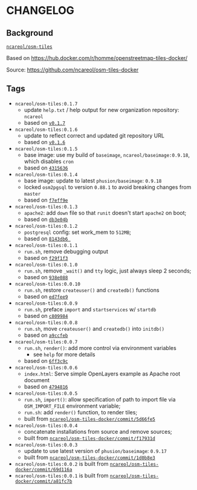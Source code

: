 # CHANGELOG

## Background

[`ncareol/osm-tiles`](https://hub.docker.com/r/ncareol/osm-tiles/)

Based on <https://hub.docker.com/r/homme/openstreetmap-tiles-docker/>

Source: <https://github.com/ncareol/osm-tiles-docker>

## Tags

- `ncareol/osm-tiles:0.1.7`
  - update `help.txt` / help output for new organization repository: `ncareol`
  - based on [`v0.1.7`](https://github.com/ncareol/osm-tiles-docker/releases/tag/v0.1.7)
- `ncareol/osm-tiles:0.1.6`
  - update to reflect correct and updated git repository URL
  - based on [`v0.1.6`](https://github.com/ncareol/osm-tiles-docker/releases/tag/v0.1.6)
- `ncareol/osm-tiles:0.1.5`
  - base image: use my build of `baseimage`, `ncareol/baseimage:0.9.18`, which disables `cron`
  - based on [`4315636`](https://github.com/ncareol/osm-tiles-docker/commit/4315636)
- `ncareol/osm-tiles:0.1.4`
  - base image: update to latest `phusion/baseimage`: `0.9.18`
  - locked `osm2pgsql` to version `0.88.1` to avoid breaking changes from `master`
  - based on [`f7eff9e`](https://github.com/ncareol/osm-tiles-docker/commit/f7eff9e)
- `ncareol/osm-tiles:0.1.3`
  - `apache2`: add `down` file so that `runit` doesn't start `apache2` on boot;
  - based on [`db3e04b`](https://github.com/ncareol/osm-tiles-docker/commit/db3e04b)
- `ncareol/osm-tiles:0.1.2`
  - `postgresql` config: set work_mem to `512MB`;
  - based on [`8143db6 `](https://github.com/ncareol/osm-tiles-docker/commit/8143db6)
- `ncareol/osm-tiles:0.1.1`
  - `run.sh`, remove debugging output
  - based on [`f29f1f3`](https://github.com/ncareol/osm-tiles-docker/commit/f29f1f3)
- `ncareol/osm-tiles:0.1.0`
  - `run.sh`, remove `_wait()` and `tty` logic, just always sleep 2 seconds;
  - based on [`938e088`](https://github.com/ncareol/osm-tiles-docker/commit/938e088)
- `ncareol/osm-tiles:0.0.10`
  - `run.sh`, restore `createuser()` and `createdb()` functions
  - based on [`ed7fee9`](https://github.com/ncareol/osm-tiles-docker/commit/ed7fee9)
- `ncareol/osm-tiles:0.0.9`
  - `run.sh`, preface `import` and `startservices` w/ `startdb`
  - based on [`c809984`](https://github.com/ncareol/osm-tiles-docker/commit/c809984)
- `ncareol/osm-tiles:0.0.8`
  - `run.sh`, move `createuser()` and `createdb()` into `initdb()`
  - based on [`a9ccfeb`](https://github.com/ncareol/osm-tiles-docker/commit/a9ccfeb)
- `ncareol/osm-tiles:0.0.7`
  - `run.sh`, `render()`: add more control via environment variables
    - see `help` for more details
  - based on [`6ff3c9c`](https://github.com/ncareol/osm-tiles-docker/commit/6ff3c9c)
- `ncareol/osm-tiles:0.0.6`
  - `index.html`: Serve simple OpenLayers example as Apache root document
  - based on [`4794816`](https://github.com/ncareol/osm-tiles-docker/commit/4794816)
- `ncareol/osm-tiles:0.0.5`
  - `run.sh`, `import()`: allow specification of path to import file via `OSM_IMPORT_FILE` environment variable;
  - `run.sh`: add `render()` function, to render tiles;
  - built from [`ncareol/osm-tiles-docker/commit/5d66fe5`](https://github.com/ncareol/osm-tiles-docker/commit/5d66fe5)
- `ncareol/osm-tiles:0.0.4`
  - concatenate installations from source and remove sources;
  - built from [`ncareol/osm-tiles-docker/commit/f17931d`](https://github.com/ncareol/osm-tiles-docker/commit/f17931d)
- `ncareol/osm-tiles:0.0.3`
  - update to use latest version of `phusion/baseimage`: `0.9.17`
  - built from [`ncareol/osm-tiles-docker/commit/1d0b8e3`](https://github.com/ncareol/osm-tiles-docker/commit/1d0b8e3)
- `ncareol/osm-tiles:0.0.2` is built from [`ncareol/osm-tiles-docker/commit/69d116a`](https://github.com/ncareol/osm-tiles-docker/commit/69d116a84d4567929b40965384541d4c53a99a2a)
- `ncareol/osm-tiles:0.0.1` is built from [`ncareol/osm-tiles-docker/commit/a81fc7b`](https://github.com/ncareol/osm-tiles-docker/commit/a81fc7b1b8d8e45e2ed2ac8c43f56a62ab5d79e0)
